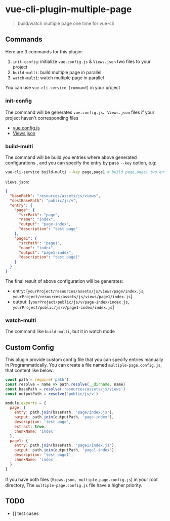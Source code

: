 # vue-cli-plugin-multiple-page

> build/watch multiple page one time for vue-cli

## Commands

Here are 3 commands for this plugin:

1. `init-config`: initialize `vue.config.js` & `Views.json` two files to your project
2. `build-multi`: build multiple page in parallel
3. `watch-multi`: watch multiple page in parallel

You can use `vue-cli-service [command]` in your project

### init-config

The command will be generates `vue.config.js`、`Views.json` files if your project haven't corresponding files

- [vue.config.js](./template/vue.config.js)
- [Views.json](./template/Views.json)

### build-multi

The command will be build you entries where above generated configurations
, and you can specify the entry by pass `--key` option, e.g:

``` sh
vue-cli-service build-multi --key page,page1 # build page,page1 two entries
```

`Views.json`:

``` json
{
  "basePath": "resources/assets/js/views",
  "destBasePath": "public/js/v",
  "entry": {
    "page": {
      "srcPath": "page",
      "name": "index",
      "output": "page-index",
      "description": "test page"
    },
    "page1": {
      "srcPath": "page1",
      "name": "index",
      "output": "page1-index",
      "description": "test page1"
    }
  }
}
```

The final result of above configuration will be generates:

- entry: [`yourProject/resources/assets/js/views/page/index.js`, `yourProject/resources/assets/js/views/page1/index.js`]
- output: [`yourProject/public/js/v/page-index/index.js`, `yourProject/public/js/v/page1-index/index.js`]

### watch-multi

The command like `build-multi`, but it in watch mode

## Custom Config

This plugin provide custom config file that you can specify entries manually in Programmatically. You can create a file named `multiple-page.config.js`, that content like below:

``` js
const path = require('path')
const resolve = name => path.resolve(__dirname, name)
const basePath = resolve('resources/assets/js/views')
const outputPath = resolve('public/js/v')

module.exports = {
  page: {
    entry: path.join(basePath, 'page/index.js'),
    output: path.join(outputPath, 'page-index'),
    description: 'test page',
    extract: true,
    chunkName: 'index'
  },
  page1: {
    entry: path.join(basePath, 'page1/index.js'),
    output: path.join(outputPath, 'page1-index'),
    description: 'test page1',
    chunkName: 'index'
  }
}
```

If you have both files (`Views.json`、`multiple-page.config.js`) in your root directory, The `multiple-page.config.js` file have a higher priority.

## TODO

- [] test cases